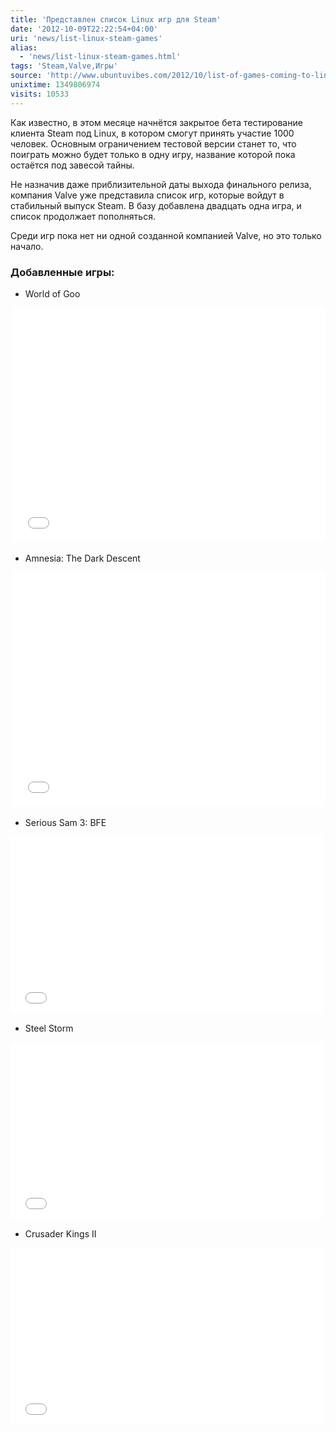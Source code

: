 ```yaml
---
title: 'Представлен список Linux игр для Steam'
date: '2012-10-09T22:22:54+04:00'
uri: 'news/list-linux-steam-games'
alias: 
  - 'news/list-linux-steam-games.html'
tags: 'Steam,Valve,Игры'
source: 'http://www.ubuntuvibes.com/2012/10/list-of-games-coming-to-linux-via-steam.html'
unixtime: 1349806974
visits: 10533
---
```

Как известно, в этом месяце начнётся закрытое бета тестирование клиента Steam под Linux, в котором смогут принять участие 1000 человек. Основным ограничением тестовой версии станет то, что поиграть можно будет только в одну игру, название которой пока остаётся под завесой тайны.

Не назначив даже приблизительной даты выхода финального релиза, компания Valve уже представила список игр, которые войдут в стабильный выпуск Steam. В базу добавлена двадцать одна игра, и список продолжает пополняться.

Среди игр пока нет ни одной созданной компанией Valve, но это только начало.

### Добавленные игры:

*   World of Goo

 <iframe width="500" height="375" src="//www.youtube.com/embed/Au7g18k3_GA" frameborder="0" allowfullscreen=""></iframe>

*   Amnesia: The Dark Descent

 <iframe width="500" height="375" src="//www.youtube.com/embed/RnB5CW3c4V0" frameborder="0" allowfullscreen=""></iframe>

*   Serious Sam 3: BFE

<iframe width="500" height="281" src="//www.youtube.com/embed/KMpiLLPWaN0" frameborder="0" allowfullscreen=""></iframe> 

*   Steel Storm

<iframe width="500" height="281" src="//www.youtube.com/embed/DmFLEHE5Mn8" frameborder="0" allowfullscreen=""></iframe> 

*   Crusader Kings II

<iframe width="500" height="281" src="//www.youtube.com/embed/wvofoXhcDZc" frameborder="0" allowfullscreen=""></iframe>
